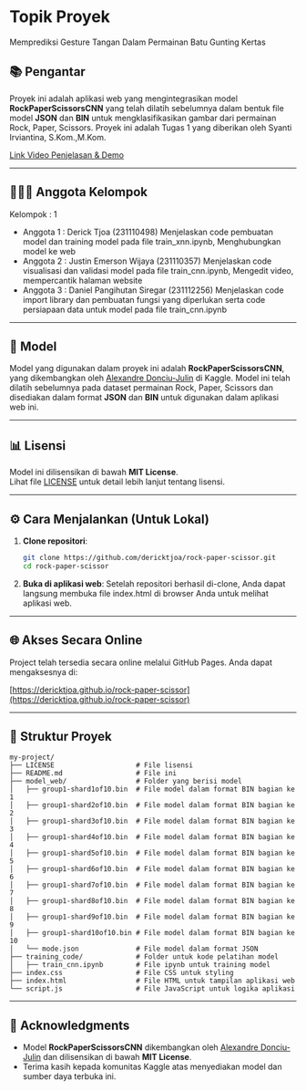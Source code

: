 # Topik Proyek

Memprediksi Gesture Tangan Dalam Permainan Batu Gunting Kertas


## 📚 Pengantar

Proyek ini adalah aplikasi web yang mengintegrasikan model **RockPaperScissorsCNN** yang telah dilatih sebelumnya dalam bentuk file model **JSON** dan **BIN** untuk mengklasifikasikan gambar dari permainan Rock, Paper, Scissors. Proyek ini adalah Tugas 1 yang diberikan oleh Syanti Irviantina, S.Kom.,M.Kom.

[Link Video Penjelasan & Demo](https://mikroskilacid-my.sharepoint.com/:f:/g/personal/derick_tjoa_students_mikroskil_ac_id/EgmoxHhm9LJLuBKJYhJfUSgBHTCEtoQWFbHQKGdaJ63WCw?e=dru44c)

---

## 🧑‍🤝‍🧑 Anggota Kelompok

Kelompok : 1

- Anggota 1 : Derick Tjoa (231110498)
  Menjelaskan code pembuatan model dan training model pada file train_xnn.ipynb, Menghubungkan model ke web
- Anggota 2 : Justin Emerson Wijaya (231110357)
  Menjelaskan code visualisasi dan validasi model pada file train_cnn.ipynb, Mengedit video, mempercantik halaman website
- Anggota 3 : Daniel Pangihutan Siregar (231112256)
  Menjelaskan code import library dan pembuatan fungsi yang diperlukan serta code persiapaan data untuk model pada file train_cnn.ipynb

---

## 🚀 Model

Model yang digunakan dalam proyek ini adalah **RockPaperScissorsCNN**, yang dikembangkan oleh [Alexandre Donciu-Julin](https://www.kaggle.com/models/alexandredj/rockpaperscissorscnn) di Kaggle. Model ini telah dilatih sebelumnya pada dataset permainan Rock, Paper, Scissors dan disediakan dalam format **JSON** dan **BIN** untuk digunakan dalam aplikasi web ini.

---

## 📊 Lisensi

Model ini dilisensikan di bawah **MIT License**.  
Lihat file [LICENSE](./LICENSE) untuk detail lebih lanjut tentang lisensi.

---

## ⚙️ Cara Menjalankan (Untuk Lokal)

1. **Clone repositori**:

   ```bash
   git clone https://github.com/dericktjoa/rock-paper-scissor.git
   cd rock-paper-scissor
   ```

2. **Buka di aplikasi web**:
   Setelah repositori berhasil di-clone, Anda dapat langsung membuka file index.html di browser Anda untuk melihat aplikasi web.

---

## 🌐 Akses Secara Online

Project telah tersedia secara online melalui GitHub Pages. Anda dapat mengaksesnya di:

[https://dericktjoa.github.io/rock-paper-scissor](https://dericktjoa.github.io/rock-paper-scissor)

---

## 📄 Struktur Proyek

```
my-project/
├── LICENSE                    # File lisensi
├── README.md                  # File ini
├── model_web/                 # Folder yang berisi model
│   ├── group1-shard1of10.bin  # File model dalam format BIN bagian ke 1
│   ├── group1-shard2of10.bin  # File model dalam format BIN bagian ke 2
│   ├── group1-shard3of10.bin  # File model dalam format BIN bagian ke 3
│   ├── group1-shard4of10.bin  # File model dalam format BIN bagian ke 4
│   ├── group1-shard5of10.bin  # File model dalam format BIN bagian ke 5
│   ├── group1-shard6of10.bin  # File model dalam format BIN bagian ke 6
│   ├── group1-shard7of10.bin  # File model dalam format BIN bagian ke 7
│   ├── group1-shard8of10.bin  # File model dalam format BIN bagian ke 8
│   ├── group1-shard9of10.bin  # File model dalam format BIN bagian ke 9
│   ├── group1-shard10of10.bin # File model dalam format BIN bagian ke 10
│   └── mode.json              # File model dalam format JSON
├── training_code/             # Folder untuk kode pelatihan model
│   ├── train_cnn.ipynb        # File ipynb untuk training model
├── index.css                  # File CSS untuk styling
├── index.html                 # File HTML untuk tampilan aplikasi web
└── script.js                  # File JavaScript untuk logika aplikasi
```

---

## 🙏 Acknowledgments

- Model **RockPaperScissorsCNN** dikembangkan oleh [Alexandre Donciu-Julin](https://www.kaggle.com/models/alexandredj/rockpaperscissorscnn) dan dilisensikan di bawah **MIT License**.
- Terima kasih kepada komunitas Kaggle atas menyediakan model dan sumber daya terbuka ini.


